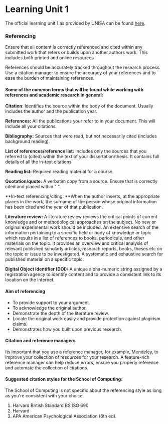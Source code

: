 # Learning Unit 1

The official learning unit 1 as provided by UNISA can be found [here](/learning-units/HPCOS81_Learning_Unit_1_2019.pdf).

### Referencing

Ensure that all content is correctly referenced and cited within any submitted work that refers or builds upon another authors work. This includes both printed and online resources.

References should be accurately tracked throughout the research process. Use a citation manager to ensure the accuracy of your references and to ease the burden of maintaining references.

#### Some of the common terms that will be found while working with references and academic research in general:

**Citation**: Identifies the source within the body of the document. Usually includes the author and the publication year.

**References:** All the publications your refer to in your document. This will include all your citations.

**Bibliography:** Sources that were read, but not necessarily cited \(includes background reading\).

**List of references/reference list:** Includes only the sources that you referred to \(cited\) within the text of your dissertation/thesis. It contains full details of all the in-text citations

**Reading list:** Required reading material for a course.

**Quotation/quote:** A verbatim copy from a source. Ensure that is correctly cited and placed within " ".

**In-text referencing/citing: **When the author inserts, at the appropriate places in the work, the surname of the person whose original information has been cited and the year of that publication.

**Literature review:** A literature review reviews the critical points of current knowledge and or methodological approaches on the subject. No new or original experimental work should be included. An extensive search of the information pertaining to a specific field or body of knowledge or topic which results in a list of references to books, periodicals, and other materials on the topic. It provides an overview and critical analysis of relevant published scholarly articles, research reports, books, theses etc on the topic or issue to be investigated. A systematic and exhaustive search for published material on a specific topic.

**Digital Object Identifier \(DOI\):** A unique alpha-numeric string assigned by a registration agency to identify content and to provide a consistent link to its location on the Internet.

#### Aim of referencing

* To provide support to your argument.
* To acknowledge the original author.
* Demonstrate the depth of the literature review.
* Locate the original work easily and provide protection against plagirism claims.
* Demonstrates how you built upon previous research.

#### Citation and reference managers

Its important that you use a reference manager, for example, [Mendeley](https://www.mendeley.com), to improve your collection of resources for your research. A feature-rich reference manager can help reduce errors, ensure you properly reference and automate the collection of citations.

#### Suggested citation styles for the School of Computing: 

The School of Computing is not specific about the referencing style as long as you're consistent with your choice.

1. Harvard British Standard BS ISO 690 
2. Harvard 
3. APA American Psychological Association \(6th ed\).



